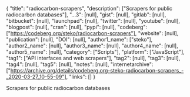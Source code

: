 {
  "title": "radiocarbon-scrapers",
  "description": ["Scrapers for public radiocarbon databases"],
  "...3": [null],
  "gist": [null],
  "gitlab": [null],
  "bitbucket": [null],
  "launchpad": [null],
  "twitter": [null],
  "youtube": [null],
  "blogpost": [null],
  "cran": [null],
  "pypi": [null],
  "codeberg": ["https://codeberg.org/steko/radiocarbon-scrapers"],
  "website": [null],
  "publication": [null],
  "DOI": [null],
  "author1_name": ["steko"],
  "author2_name": [null],
  "author3_name": [null],
  "author4_name": [null],
  "author5_name": [null],
  "category": ["Scripts"],
  "platform": ["JavaScript"],
  "tag1": ["API interfaces and web scrapers"],
  "tag2": [null],
  "tag3": [null],
  "tag4": [null],
  "tag5": [null],
  "notes": [null],
  "internetarchive": ["https://archive.org/details/codeberg.org-steko-radiocarbon-scrapers_-_2020-03-27_10-55-09"],
  "links": []
}

<!-- Generated by csv2md.R – do not edit by hand -->

Scrapers for public radiocarbon databases